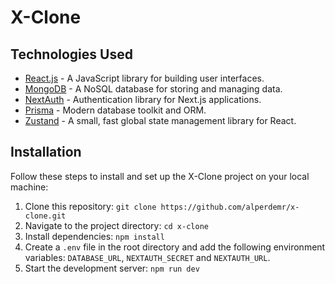 # X-Clone


## Technologies Used

- [React.js](https://reactjs.org/) - A JavaScript library for building user interfaces.
- [MongoDB](https://www.mongodb.com/) - A NoSQL database for storing and managing data.
- [NextAuth](https://next-auth.js.org/) - Authentication library for Next.js applications.
- [Prisma](https://www.prisma.io/) - Modern database toolkit and ORM.
- [Zustand](https://zustand.surge.sh/) - A small, fast global state management library for React.

## Installation

Follow these steps to install and set up the X-Clone project on your local machine:

1. Clone this repository: `git clone https://github.com/alperdemr/x-clone.git`
2. Navigate to the project directory: `cd x-clone`
3. Install dependencies: `npm install`
4. Create a `.env` file in the root directory and add the following environment variables:
`DATABASE_URL`, `NEXTAUTH_SECRET` and `NEXTAUTH_URL`.
5. Start the development server: `npm run dev`
